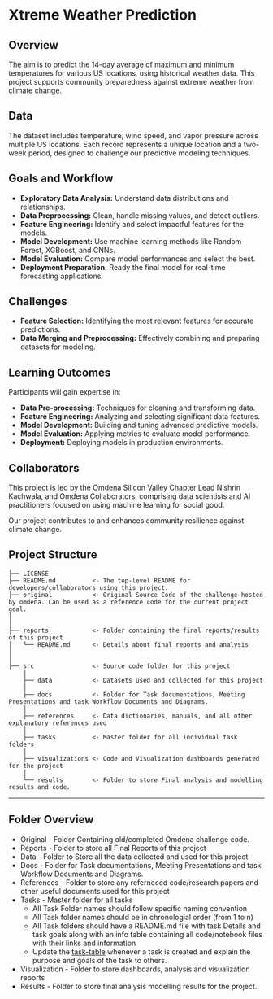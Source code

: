 

# Xtreme Weather Prediction




## Overview
The aim is to predict the 14-day average of maximum and minimum temperatures for various US locations, using historical weather data. This project supports community preparedness against extreme weather from climate change.

## Data
The dataset includes temperature, wind speed, and vapor pressure across multiple US locations. Each record represents a unique location and a two-week period, designed to challenge our predictive modeling techniques.

## Goals and Workflow
- **Exploratory Data Analysis:** Understand data distributions and relationships.
- **Data Preprocessing:** Clean, handle missing values, and detect outliers.
- **Feature Engineering:** Identify and select impactful features for the models.
- **Model Development:** Use machine learning methods like Random Forest, XGBoost, and CNNs.
- **Model Evaluation:** Compare model performances and select the best.
- **Deployment Preparation:** Ready the final model for real-time forecasting applications.

## Challenges
- **Feature Selection:** Identifying the most relevant features for accurate predictions.
- **Data Merging and Preprocessing:** Effectively combining and preparing datasets for modeling.

## Learning Outcomes
Participants will gain expertise in:
- **Data Pre-processing:** Techniques for cleaning and transforming data.
- **Feature Engineering:** Analyzing and selecting significant data features.
- **Model Development:** Building and tuning advanced predictive models.
- **Model Evaluation:** Applying metrics to evaluate model performance.
- **Deployment:** Deploying models in production environments.

## Collaborators
This project is led by the Omdena Silicon Valley Chapter Lead Nishrin Kachwala, and Omdena Collaborators, comprising data scientists and AI practitioners focused on using machine learning for social good.

Our project contributes to and enhances community resilience against climate change.




## Project Structure

    ├── LICENSE
    ├── README.md          <- The top-level README for developers/collaborators using this project.
    ├── original           <- Original Source Code of the challenge hosted by omdena. Can be used as a reference code for the current project goal.
    │ 
    │
    ├── reports            <- Folder containing the final reports/results of this project
    │   └── README.md      <- Details about final reports and analysis
    │ 
    │   
    ├── src                <- Source code folder for this project
        │
        ├── data           <- Datasets used and collected for this project
        │   
        ├── docs           <- Folder for Task documentations, Meeting Presentations and task Workflow Documents and Diagrams.
        │
        ├── references     <- Data dictionaries, manuals, and all other explanatory references used 
        │
        ├── tasks          <- Master folder for all individual task folders
        │
        ├── visualizations <- Code and Visualization dashboards generated for the project
        │
        └── results        <- Folder to store Final analysis and modelling results and code.
--------

## Folder Overview

- Original          - Folder Containing old/completed Omdena challenge code.
- Reports           - Folder to store all Final Reports of this project
- Data              - Folder to Store all the data collected and used for this project 
- Docs              - Folder for Task documentations, Meeting Presentations and task Workflow Documents and Diagrams.
- References        - Folder to store any referneced code/research papers and other useful documents used for this project
- Tasks             - Master folder for all tasks
  - All Task Folder names should follow specific naming convention
  - All Task folder names should be in chronologial order (from 1 to n)
  - All Task folders should have a README.md file with task Details and task goals along with an info table containing all code/notebook files with their links and information
  - Update the [task-table](./src/tasks/README.md#task-table) whenever a task is created and explain the purpose and goals of the task to others.
- Visualization     - Folder to store dashboards, analysis and visualization reports
- Results           - Folder to store final analysis modelling results for the project.


